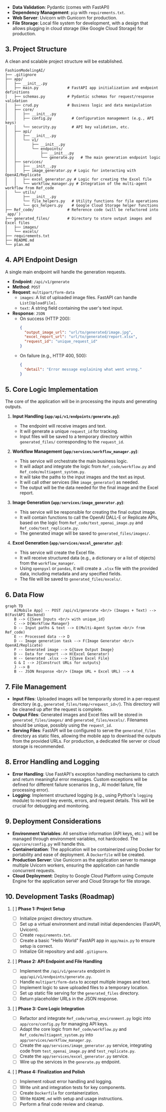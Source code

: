 - **Data Validation**: Pydantic (comes with FastAPI)
- **Dependency Management**: `pip` with `requirements.txt`.
- **Web Server**: Uvicorn with Gunicorn for production.
- **File Storage**: Local file system for development, with a design that allows plugging in cloud storage (like Google Cloud Storage) for production.

## 3. Project Structure

A clean and scalable project structure will be established.

```
FashionModelingAI/
├── .gitignore
├── app/
│   ├── __init__.py
│   ├── main.py             # FastAPI app initialization and endpoint definitions
│   ├── schemas.py          # Pydantic schemas for request/response validation
│   ├── crud.py             # Business logic and data manipulation
│   ├── core/
│   │   ├── __init__.py
│   │   ├── config.py         # Configuration management (e.g., API keys)
│   │   └── security.py       # API key validation, etc.
│   ├── api/
│   │   ├── __init__.py
│   │   └── v1/
│   │       ├── __init__.py
│   │       └── endpoints/
│   │           ├── __init__.py
│   │           └── generate.py   # The main generation endpoint logic
│   ├── services/
│   │   ├── __init__.py
│   │   ├── image_generator.py # Logic for interacting with OpenAI/Replicate
│   │   ├── excel_generator.py # Logic for creating the Excel file
│   │   └── workflow_manager.py # Integration of the multi-agent workflow from Ref_code
│   └── utils/
│       ├── __init__.py
│       └── file_helpers.py   # Utility functions for file operations
│       └── gcs_helpers.py    # Google Cloud Storage helper functions
├── Ref_code/               # Reference code (will be refactored into `app/`)
├── generated_files/        # Directory to store output images and Excel files
│   ├── images/
│   └── excels/
├── requirements.txt
├── README.md
└── plan.md
```

## 4. API Endpoint Design

A single main endpoint will handle the generation requests.

- **Endpoint**: `/api/v1/generate`
- **Method**: `POST`
- **Request**: `multipart/form-data`
  - `images`: A list of uploaded image files. FastAPI can handle `List[UploadFile]`.
  - `text`: A string field containing the user's text input.
- **Response**: `JSON`
  - On success (HTTP 200):
    ```json
    {
      "output_image_url": "url/to/generated/image.jpg",
      "excel_report_url": "url/to/generated/report.xlsx",
      "request_id": "unique_request_id"
    }
    ```
  - On failure (e.g., HTTP 400, 500):
    ```json
    {
      "detail": "Error message explaining what went wrong."
    }
    ```

## 5. Core Logic Implementation

The core of the application will be in processing the inputs and generating outputs.

1.  **Input Handling (`app/api/v1/endpoints/generate.py`)**:

    - The endpoint will receive images and text.
    - It will generate a unique `request_id` for tracking.
    - Input files will be saved to a temporary directory within `generated_files/` corresponding to the `request_id`.

2.  **Workflow Management (`app/services/workflow_manager.py`)**:

    - This service will orchestrate the main business logic.
    - It will adapt and integrate the logic from `Ref_code/workflow.py` and `Ref_code/multiagent_system.py`.
    - It will take the paths to the input images and the text as input.
    - It will call other services (like `image_generator`) as needed.
    - The output will be the data needed for the final image and the Excel report.

3.  **Image Generation (`app/services/image_generator.py`)**:

    - This service will be responsible for creating the final output image.
    - It will contain functions to call the OpenAI DALL-E or Replicate APIs, based on the logic from `Ref_code/test_openai_image.py` and `Ref_code/test_replicate.py`.
    - The generated image will be saved to `generated_files/images/`.

4.  **Excel Generation (`app/services/excel_generator.py`)**:
    - This service will create the Excel file.
    - It will receive structured data (e.g., a dictionary or a list of objects) from the `workflow_manager`.
    - Using `openpyxl` or `pandas`, it will create a `.xlsx` file with the provided data, including metadata and any specified fields.
    - The file will be saved to `generated_files/excels/`.

## 6. Data Flow

```mermaid
graph TD
    A[Mobile App] -- POST /api/v1/generate <br/> (Images + Text) --> B(FastAPI Backend)
    B --> C{Save Inputs <br/> with unique_id}
    C --> D{Workflow Manager}
    D -- Input paths & text --> E(Multi-Agent System <br/> from Ref_code)
    E -- Processed data --> D
    D -- Image generation task --> F(Image Generator <br/> OpenAI/Replicate)
    F -- Generated image --> G{Save Output Image}
    D -- Data for report --> H(Excel Generator)
    H -- Generated .xlsx --> I{Save Excel File}
    G & I --> J{Construct URLs for outputs}
    J --> B
    B -- JSON Response <br/> (Image URL + Excel URL) --> A
```

## 7. File Management

- **Input Files**: Uploaded images will be temporarily stored in a per-request directory (e.g., `generated_files/temp/<request_id>/`). This directory will be cleaned up after the request is complete.
- **Output Files**: Generated images and Excel files will be stored in `generated_files/images/` and `generated_files/excels/`. Filenames should be unique, possibly using the `request_id`.
- **Serving Files**: FastAPI will be configured to serve the `generated_files` directory as static files, allowing the mobile app to download the outputs from the provided URLs. For production, a dedicated file server or cloud storage is recommended.

## 8. Error Handling and Logging

- **Error Handling**: Use FastAPI's exception handling mechanisms to catch and return meaningful error messages. Custom exceptions will be defined for different failure scenarios (e.g., AI model failure, file processing error).
- **Logging**: Implement structured logging (e.g., using Python's `logging` module) to record key events, errors, and request details. This will be crucial for debugging and monitoring.

## 9. Deployment Considerations

- **Environment Variables**: All sensitive information (API keys, etc.) will be managed through environment variables, not hardcoded. The `app/core/config.py` will handle this.
- **Containerization**: The application will be containerized using Docker for portability and ease of deployment. A `Dockerfile` will be created.
- **Production Server**: Use Gunicorn as the application server to manage multiple Uvicorn workers, ensuring the application can handle concurrent requests.
- **Cloud Deployment**: Deploy to Google Cloud Platform using Compute Engine for the application server and Cloud Storage for file storage.

## 10. Development Tasks (Roadmap)

1.  [ ] **Phase 1: Project Setup**

    - [ ] Initialize project directory structure.
    - [ ] Set up a virtual environment and install initial dependencies (FastAPI, Uvicorn).
    - [ ] Create `requirements.txt`.
    - [ ] Create a basic "Hello World" FastAPI app in `app/main.py` to ensure setup is correct.
    - [ ] Initialize Git repository and add `.gitignore`.

2.  [ ] **Phase 2: API Endpoint and File Handling**

    - [ ] Implement the `/api/v1/generate` endpoint in `app/api/v1/endpoints/generate.py`.
    - [ ] Handle `multipart/form-data` to accept multiple images and text.
    - [ ] Implement logic to save uploaded files to a temporary location.
    - [ ] Set up static file serving for the `generated_files` directory.
    - [ ] Return placeholder URLs in the JSON response.

3.  [ ] **Phase 3: Core Logic Integration**

    - [ ] Refactor and integrate `Ref_code/setup_environment.py` logic into `app/core/config.py` for managing API keys.
    - [ ] Adapt the core logic from `Ref_code/workflow.py` and `Ref_code/multiagent_system.py` into `app/services/workflow_manager.py`.
    - [ ] Create the `app/services/image_generator.py` service, integrating code from `test_openai_image.py` and `test_replicate.py`.
    - [ ] Create the `app/services/excel_generator.py` service.
    - [ ] Wire up the services in the `generate.py` endpoint.

4.  [ ] **Phase 4: Finalization and Polish**
    - [ ] Implement robust error handling and logging.
    - [ ] Write unit and integration tests for key components.
    - [ ] Create `Dockerfile` for containerization.
    - [ ] Write `README.md` with setup and usage instructions.
    - [ ] Perform a final code review and cleanup.